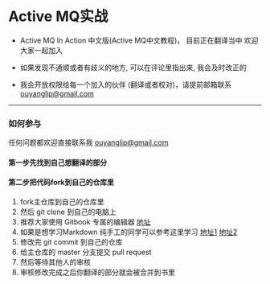 # Active MQ实战

* Active MQ In Action 中文版\(Active MQ中文教程\)， 目前正在翻译当中 欢迎大家一起加入

* 如果发现不通顺或者有歧义的地方, 可以在评论里指出来, 我会及时改正的

* 我会开放权限给每一个加入的伙伴 \(翻译或者校对\)，请提前邮箱联系 ouyanglip@gmail.com


---

### **如何参与**

任何问题都欢迎直接联系我 ouyanglip@gmail.com

#### **第一步先找到自己想翻译的部分**

#### **第二步把代码fork到自己的仓库里**

1. fork主仓库到自己的仓库里
2. 然后 git clone 到自己的电脑上
3. 推荐大家使用 Gitbook 专属的编辑器 [地址](https://github.com/GitbookIO/editor)
4. 如果是想学习Markdown 纯手工的同学可以参考这里学习 [地址1](https://help.github.com/articles/markdown-basics) [地址2](https://help.github.com/articles/github-flavored-markdown)
5. 修改完 git commit 到自己的仓库
6. 给主仓库的 master 分支提交 pull request
7. 然后等待其他人的审核
8. 审核修改完成之后你翻译的部分就会被合并到书里

